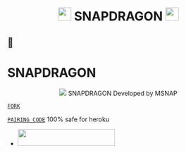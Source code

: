 <h1 align="center"><img src="./assets/logo.gif" width="30px"> SNAPDRAGON <img src="./assets/logo.gif" width="30px"></h1>

## 🥂
# SNAPDRAGON 

<p align="center"> 
<img src="https://i.imgur.com/aTXsVyH.jpeg" />
SNAPDRAGON Developed by MSNAP
  
[`FORK`](https://github.com/Viniznimco/Snapdragon/fork)

[`PAIRING CODE`](https://alya-pair.onrender.com/pair)
  100% safe for heroku 
  

  - <a align="center"><a href="https://dashboard.heroku.com/new?template=https://github.com/Viniznimco/Snapdragon"> <img src="https://img.shields.io/badge/DEPLOY%20NOW-blue?style=for-the-badge&logo=heroku" width="220" height="38.45"/></a></p>

